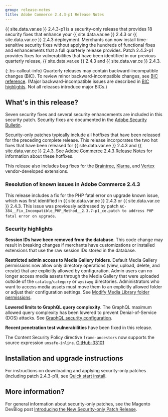 ```yaml
---
group: release-notes
title: Adobe Commerce 2.4.3-p1 Release Notes
---
```


{{ site.data.var.ee }} 2.4.3-p1 is a security-only release that provides 18 security fixes that enhance your {{ site.data.var.ee }} 2.4.3 or {{ site.data.var.ce }} 2.4.3 deployment. Merchants can now install time-sensitive security fixes without applying the hundreds of functional fixes and enhancements that a full quarterly release provides. Patch 2.4.3-p1 provides fixes for vulnerabilities that have been identified in our previous quarterly release, {{ site.data.var.ee }} 2.4.3 and {{ site.data.var.ce }} 2.4.3.

{:.bs-callout-info}
Quarterly releases may contain backward-incompatible changes (BIC). To review minor backward-incompatible changes, see [BIC reference]({{page.baseurl}}/release-notes/backward-incompatible-changes/reference.html). (Major backward-incompatible issues are described in [BIC highlights]({{page.baseurl}}/release-notes/backward-incompatible-changes/index.html). Not all releases introduce major BICs.)

## What's in this release?

Seven security fixes and several security enhancements are included in this security patch. Security fixes are documented in the [Adobe Security Bulletin](https://helpx.adobe.com/security/products/magento/apsb21-86.html).

Security-only patches typically include all hotfixes that have been released for the preceding complete release. This release incorporates the two hot fixes that have been released for {{ site.data.var.ee }} 2.4.3 and {{ site.data.var.ce }} 2.4.3. See [Adobe Commerce 2.4.3 Release Notes]({{page.baseurl}}/release-notes/commerce-2-4-3.html) for information about these hotfixes.

This release also includes bug fixes for the [Braintree](https://docs.magento.com/user-guide/payment/braintree.html), [Klarna](https://docs.magento.com/user-guide/payment/klarna.html#changes-in-the-latest-release), and [Vertex](https://docs.magento.com/user-guide/tax/vertex.html#changes-in-the-latest-release) vendor-developed extensions.

### Resolution of known issues in Adobe Commerce 2.4.3

This release includes a fix for the PHP fatal error on upgrade known issue, which was first identified in {{ site.data.var.ee }} 2.4.3 or {{ site.data.var.ce }} 2.4.3. This issue was previously addressed by patch `AC-384__Fix_Incompatible_PHP_Method__2.3.7-p1_ce.patch to address PHP fatal error on upgrade`.

### Security highlights

**Session IDs have been removed from the database**. This code change may result in breaking changes if merchants have customizations or installed extensions that use the raw session IDs stored in the database. <!--- MC-40976-->

**Restricted admin access to Media Gallery folders**. Default Media Gallery permissions now allow only directory operations (view, upload, delete, and create) that are explicitly allowed by configuration. Admin users can no longer access media assets through the Media Gallery that were uploaded outside of the `catalog/category` or `wysiwyg` directories. Administrators who want to access media assets must move them to an explicitly allowed folder or adjust their configuration settings. See [Modify Media Library folder permissions]({{page.baseurl}}/ext-best-practices/tutorials/modify-image-library-permissions/). <!--- B2B-1897-->

**Lowered limits to GraphQL query complexity**. The GraphQL maximum allowed query complexity has been lowered to prevent Denial-of-Service (DOS) attacks. See [GraphQL security configuration]({{page.baseurl}}/graphql/security-configuration.html). <!--- PWA-1700-->

**Recent penetration test vulnerabilities** have been fixed in this release. <!--- MC-42431-->

The Content Security Policy directive `frame-ancestors` now supports the source expression `unsafe-inline`.  [GitHub-33101](https://github.com/magento/magento2/issues/33101) <!--- MC-42632-->

## Installation and upgrade instructions

For instructions on downloading and applying security-only patches (including patch 2.4.3-p1), see [Quick start install]({{site.baseurl}}/guides/v2.4/install-gde/composer.html).

## More information?

For general information about security-only patches, see the Magento DevBlog post [Introducing the New Security-only Patch Release](https://community.magento.com/t5/Magento-DevBlog/Introducing-the-New-Security-only-Patch-Release/ba-p/141287).

